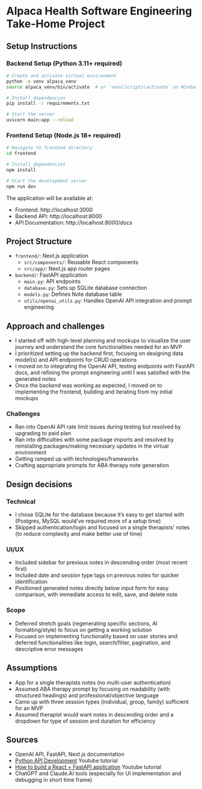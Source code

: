 # Alpaca Health Software Engineering Take-Home Project


## Setup Instructions

### Backend Setup (Python 3.11+ required)

```bash
# Create and activate virtual environment
python -m venv alpaca_venv
source alpaca_venv/bin/activate  # or `venv\Scripts\activate` on Windows

# Install dependencies
pip install -r requirements.txt

# Start the server
uvicorn main:app --reload
```

### Frontend Setup (Node.js 18+ required)

```bash
# Navigate to frontend directory
cd frontend

# Install dependencies
npm install

# Start the development server
npm run dev
```

The application will be available at:

- Frontend: http://localhost:3000
- Backend API: http://localhost:8000
- API Documentation: http://localhost:8000/docs

## Project Structure

- `frontend/`: Next.js application
  - `src/components/`: Reusable React components
  - `src/app/`: Next.js app router pages
- `backend/`: FastAPI application
  - `main.py`: API endpoints
  - `database.py`: Sets up SQLite database connection
  - `models.py`: Defines Note database table 
  - `utils/openai_utils.py`: Handles OpenAI API integration and prompt engineering

## Approach and challenges
- I started off with high-level planning and mockups to visualize the user journey and understand the core functionalities needed for an MVP
- I prioritized setting up the backend first, focusing on designing data model(s) and API endpoints for CRUD operations 
- I moved on to integrating the OpenAI API, testing endpoints with FastAPI docs, and refining the prompt engineering until I was satisfied with the generated notes 
- Once the backend was working as expected, I moved on to implementing the frontend, building and iterating from my initial mockups

### Challenges
- Ran into OpenAI API rate limit issues during testing but resolved by upgrading to paid plan 
- Ran into difficulties with some package imports and resolved by reinstalling packages/making necessary updates in the virtual environment 
- Getting ramped up with technologies/frameworks
- Crafting appropriate prompts for ABA therapy note generation 

## Design decisions
### Technical
- I chose SQLite for the database because it’s easy to get started with (Postgres, MySQL would’ve required more of a setup time)
- Skipped authentication/login and focused on a single therapists’ notes (to reduce complexity and make better use of time)
### UI/UX 
- Included sidebar for previous notes in descending order (most recent first)
- Included date and session type tags on previous notes for quicker identification
- Positioned generated notes directly below input form for easy comparison, with immediate access to edit, save, and delete note 
### Scope
- Deferred stretch goals (regenerating specific sections, AI formatting/style) to focus on getting a working solution
- Focused on implementing functionality based on user stories and deferred functionalities like login, search/filter, pagination, and descriptive error messages
## Assumptions
- App for a single therapists notes (no multi-user authentication)
- Assumed ABA therapy prompt by focusing on readability (with structured headings) and professional/objective language 
- Came up with three session types (individual, group, family) sufficient for an MVP
- Assumed therapist would want notes in descending order and a dropdown for type of session and duration for efficiency
## Sources
- OpenAI API, FastAPI, Next.js documentation
- [Python API Development](https://www.youtube.com/watch?v=0sOvCWFmrtA&list=LL&index=3&ab_channel=freeCodeCamp.org) Youtube tutorial
- [How to build a React + FastAPI application](https://www.youtube.com/watch?v=0zb2kohYZIM&ab_channel=EricRoby) Youtube tutorial
- ChatGPT and Claude.AI tools (especially for UI implementation and debugging in short time frame)


